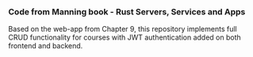 ### Code from Manning book - Rust Servers, Services and Apps
Based on the web-app from Chapter 9, this repository implements full CRUD functionality for courses with JWT authentication added on both frontend and backend.
